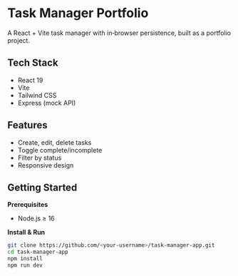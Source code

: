 # Task Manager Portfolio

A React + Vite task manager with in‑browser persistence, built as a portfolio project.

## Tech Stack

- React 19
- Vite
- Tailwind CSS
- Express (mock API)

## Features

- Create, edit, delete tasks
- Toggle complete/incomplete
- Filter by status
- Responsive design

## Getting Started

**Prerequisites**

- Node.js ≥ 16

**Install & Run**

```bash
git clone https://github.com/<your‑username>/task-manager-app.git
cd task-manager-app
npm install
npm run dev
```
